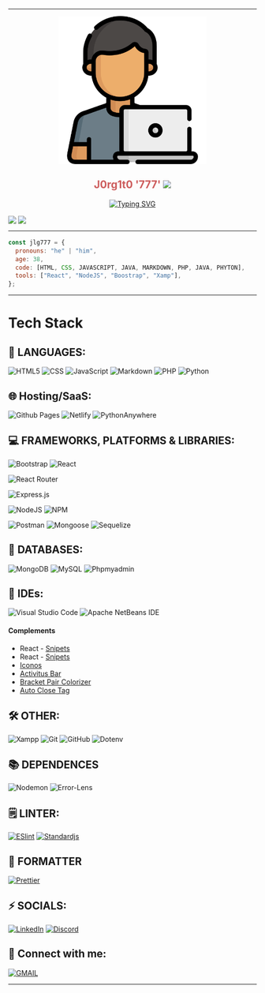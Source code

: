 <hr>
<a name="head1234"></a>

<div>
<p style = 'text-align:center'>
<img align="center" src="./src/public/programador.png" alt="Avatar" width="300px">
</p>
</div>

<h2 align="center" style="color:#CD5C5C">J0rg1t0 '777' <img
src="https://github.com/blackcater/blackcater/raw/main/images/Hi.gif" height="22" /></h2>

<p align="center">
<a href="https://git.io/typing-svg"><img src="https://readme-typing-svg.demolab.com?font=Fira+Code&duration=4000&pause=1000&multiline=true&random=false&width=435&lines=A+resilient+Full+Stack+Web+Developer;I'm+from+Mendoza-Argentina" alt="Typing SVG" /></a>
</p>

<a>
 <img align="center" src="https://github-readme-stats.vercel.app/api/top-langs/?username=jlg777&layout=compact&theme=onedark">
 <img align="center" src="https://github-readme-stats.vercel.app/api?username=jlg777&theme=onedark&hide=contribs,issues">
</a>

<hr>

```js
const jlg777 = {
  pronouns: "he" | "him",
  age: 38,
  code: [HTML, CSS, JAVASCRIPT, JAVA, MARKDOWN, PHP, JAVA, PHYTON],
  tools: ["React", "NodeJS", "Boostrap", "Xamp"],
};
```

<hr>

<h1>Tech Stack</h1>

## 🧰 LANGUAGES:

![HTML5](https://img.shields.io/badge/html5-html5?logo=html5&logoColor=white&color=%23E34F26)
![CSS](https://img.shields.io/badge/css3-css3?logo=css3&logoColor=white&color=%231572B6)
![JavaScript](https://img.shields.io/badge/JavaScript-javaScript?logo=JavaScript&logoColor=%23F7DF1E&color=black)
![Markdown](https://img.shields.io/badge/Markdown-markdown?logo=Markdown&logoColor=white&color=black)
![PHP](https://img.shields.io/badge/php-php?style=black&logo=php&logoColor=black&color=%23777BB4)
![Python](https://img.shields.io/badge/Python-Python?style=black&logo=Python&logoColor=yellow&color=%233776AB)

## 🌐 Hosting/SaaS:

![Github Pages](https://img.shields.io/badge/GitHub%20Pages-githubpage?logo=githubpages&logoColor=white&color=black)
![Netlify](https://img.shields.io/badge/Netlify-Netlify?logo=Netlify&logoColor=%2300C7B7&color=black)
![PythonAnywhere](https://img.shields.io/badge/PythonAnywhere-PythonAnywhere?style=black&logo=PythonAnywhere&logoColor=white&color=%231D9FD7)

## 💻 FRAMEWORKS, PLATFORMS & LIBRARIES:

![Bootstrap](https://img.shields.io/badge/Bootstrap-Bootstrap?logo=Bootstrap&logoColor=white&color=%237952B3)
![React](https://img.shields.io/badge/React-React?style=black&logo=React&logoColor=black&color=%2361DAFB)

![React Router](https://img.shields.io/badge/React%20Router-reactrouter?style=black&logo=reactrouter&logoColor=black&color=%23CA4245)

![Express.js](https://img.shields.io/badge/Express-Express?style=white&logo=Express&logoColor=white&color=%23000000)

![NodeJS](https://img.shields.io/badge/node.js-nodedotjs?style=white&logo=nodedotjs&logoColor=white&color=%23339933)
![NPM](https://img.shields.io/badge/npm-npm?style=white&logo=npm&logoColor=white&color=%23CB3837)

![Postman](https://img.shields.io/badge/Postman-Postman?style=white&logo=Postman&logoColor=white&color=%23FF6C37)
![Mongoose](https://img.shields.io/badge/Mongoose-Mongoose?style=white&logo=Mongoose&logoColor=white&color=%23880000)
![Sequelize](https://img.shields.io/badge/Sequelize-Sequelize?style=white&logo=Sequelize&logoColor=white&color=%2352B0E7)

## 🔧 DATABASES:

![MongoDB](https://img.shields.io/badge/MongoDB-MongoDB?style=white&logo=MongoDB&logoColor=white&color=%2347A248)
![MySQL](https://img.shields.io/badge/MySQL-MySQL?style=white&logo=MySQL&logoColor=white&color=%234479A1)
![Phpmyadmin](https://img.shields.io/badge/phpMyAdmin-phpMyAdmin?style=white&logo=phpMyAdmin&logoColor=white&color=%236C78AF)

## 📝 IDEs:

![Visual Studio Code](https://img.shields.io/badge/visual%20studio%20code-visualstudiocode?style=white&logo=visualstudiocode&logoColor=white&color=%23007ACC)
![Apache NetBeans IDE](https://img.shields.io/badge/Apache%20NetBeans%20IDE-apachenetbeanside?style=black&logo=apachenetbeanside&logoColor=black&color=%231B6AC6)
#### Complements

- React - [Snipets](https://marketplace.visualstudio.com/items?itemName=burkeholland.simple-react-snippets)
- React - [Snipets](https://marketplace.visualstudio.com/items?itemName=dsznajder.es7-react-js-snippets)
- [Iconos ](https://marketplace.visualstudio.com/items?itemName=dsznajder.es7-react-js-snippets)
- [Activitus Bar](https://marketplace.visualstudio.com/items?itemName=Gruntfuggly.activitusbar)
- [Bracket Pair Colorizer](https://marketplace.visualstudio.com/items?itemName=CoenraadS.bracket-pair-colorizer-2)
- [Auto Close Tag](https://marketplace.visualstudio.com/items?itemName=formulahendry.auto-close-tag)

## 🛠️ OTHER:

![Xampp](https://img.shields.io/badge/XAMPP-XAMPP?style=white&logo=XAMPP&logoColor=white&color=%23FB7A24)
![Git](https://img.shields.io/badge/Git-Git?style=white&logo=Git&logoColor=white&color=%23F05032)
![GitHub](https://img.shields.io/badge/GitHub-GitHub?style=white&logo=GitHub&logoColor=white&color=%23181717)
![Dotenv](https://img.shields.io/badge/dotenv-dotenv?style=black&logo=dotenv&logoColor=black&color=%23ECD53F)

## 📚 DEPENDENCES

![Nodemon](https://img.shields.io/badge/nodemon%20-%20Nodemon?logo=nodemon&labelColor=grey&color=%2376D04B)
![Error-Lens](https://img.shields.io/badge/errorlens-errorlens?logo=errorlens&logoColor=%23F7B93E&color=yellow)

## 🗒️ LINTER:

[![ESlint](https://img.shields.io/badge/ESlint-ESlint?logo=eslint&logoColor=grey&color=%23F26207)](src/complementos/ESlint.md)
[![Standardjs](https://img.shields.io/badge/standardjs-standardjs?logo=standardjs&logoColor=grey&color=%23F3DF49)](src/complementos/standarJS.md)

## 🔩 FORMATTER

[![Prettier](https://img.shields.io/badge/prettier-prettier?logo=Prettier&logoColor=%23F7B93E&color=grey)](src/complementos/prettier.md)

## ⚡ SOCIALS:

[![LinkedIn](https://img.shields.io/badge/LinkedIn-LinkedIn?style=white&logo=LinkedIn&logoColor=white&color=%230A66C2)](https://linkedin.com/in/)
[![Discord](https://img.shields.io/badge/Discord-Discord?style=white&logo=Discord&logoColor=white&color=%235865F2)](jorgeg777#9720)

## 📧 Connect with me:

[![GMAIL](https://img.shields.io/badge/Gmail-Gmail?style=white&logo=Gmail&logoColor=white&color=%23EA4335)](proyectojlg777@gmail.com)

<!--  https://shields.io/badges/static-badge
      badgeContent se pone el nombre: badge-badge
      Los badge se sacan de: https://github.com/simple-icons/simple-icons/blob/master/slugs.md
      El color y el logo se sacan de: https://simpleicons.org/?q=prett
-->

<hr>
